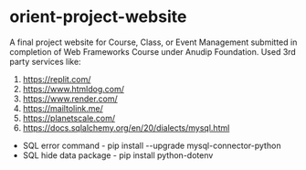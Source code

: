 # orient-project-website
A final project website for Course, Class, or Event Management submitted in completion of Web Frameworks Course under Anudip Foundation.
Used 3rd party services like:
1. https://replit.com/
2. https://www.htmldog.com/
3. https://www.render.com/
4. https://mailtolink.me/
5. https://planetscale.com/
6. https://docs.sqlalchemy.org/en/20/dialects/mysql.html

- SQL error command - pip install --upgrade mysql-connector-python
- SQL hide data package - pip install python-dotenv